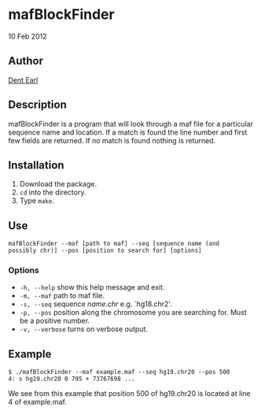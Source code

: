 # mafBlockFinder

10 Feb 2012

## Author

[Dent Earl](https://github.com/dentearl/)

## Description
mafBlockFinder is a program that will look through a maf file for a particular sequence name and location. If a match is found the line number and first few fields are returned. If no match is found nothing is returned.

## Installation
1. Download the package.
2. <code>cd</code> into the directory.
3. Type <code>make</code>.

## Use
<code>mafBlockFinder --maf [path to maf] --seq [sequence name (and possibly chr)] --pos [position to search for] [options] </code>

### Options
* <code>-h, --help</code>   show this help message and exit.
* <code>-m, --maf</code>   path to maf file.
* <code>-s, --seq</code>   sequence _name.chr_ e.g. `hg18.chr2'.
* <code>-p, --pos</code>   position along the chromosome you are searching for. Must be a positive number.
* <code>-v, --verbose</code>   turns on verbose output.

## Example
    $ ./mafBlockFinder --maf example.maf --seq hg19.chr20 --pos 500
    4: s hg19.chr20 0 795 + 73767698 ...
    
We see from this example that position 500 of hg19.chr20 is located at line 4 of example.maf.
